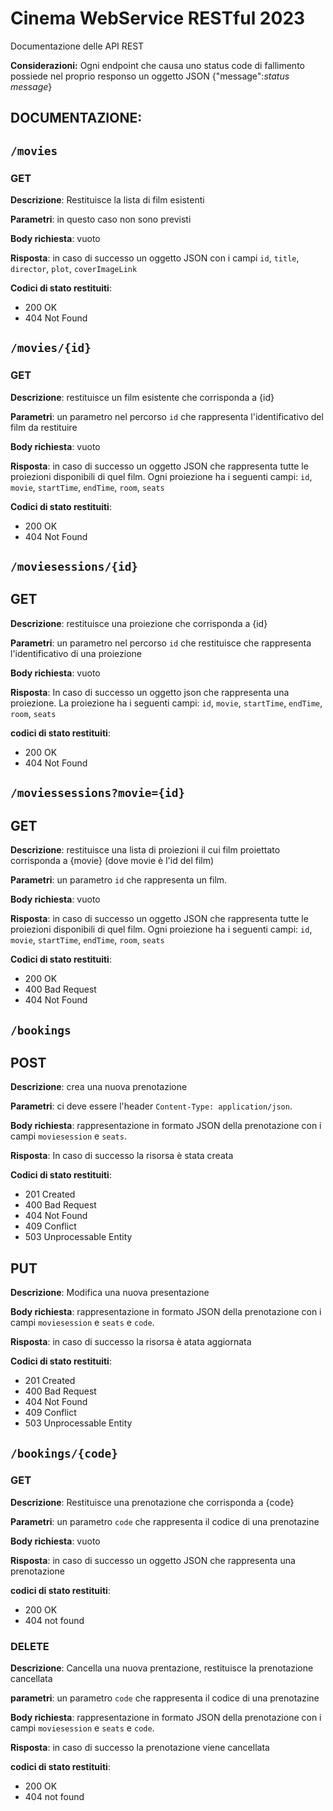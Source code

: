 # Cinema WebService RESTful 2023

Documentazione delle API REST

**Considerazioni:**
Ogni endpoint che causa uno status code di fallimento possiede nel proprio responso un oggetto JSON {"message":*status message*}

## DOCUMENTAZIONE:

## `/movies`

### GET

**Descrizione**: Restituisce la lista di film esistenti

**Parametri**: in questo caso non sono previsti

**Body richiesta**: vuoto

**Risposta**: in caso di successo un oggetto JSON con i campi `id`, `title`, `director`, `plot`, `coverImageLink`

**Codici di stato restituiti**: 
* 200 OK
* 404 Not Found


## `/movies/{id}`

### GET

**Descrizione**: restituisce un film esistente che corrisponda a {id}

**Parametri**: un parametro nel percorso `id` che rappresenta l'identificativo del film da restituire

**Body richiesta**: vuoto

**Risposta**: in caso di successo un oggetto JSON che rappresenta tutte le proiezioni disponibili di quel film. Ogni proiezione ha i seguenti campi: `id`, `movie`, `startTime`, `endTime`, `room`, `seats`

**Codici di stato restituiti**: 
* 200 OK
* 404 Not Found


## `/moviesessions/{id}`  

## GET

**Descrizione**: restituisce una proiezione che corrisponda a {id}

**Parametri**: un parametro nel percorso `id` che restituisce che rappresenta l'identificativo di una proiezione

**Body richiesta**: vuoto

**Risposta**: In caso di successo un oggetto json che rappresenta una proiezione. La proiezione ha i seguenti campi: `id`, `movie`, `startTime`, `endTime`, `room`, `seats`

**codici di stato restituiti**: 
* 200 OK
* 404 Not Found


## `/moviessessions?movie={id}`

## GET

**Descrizione**: restituisce una lista di proiezioni il cui film proiettato corrisponda a {movie} (dove movie è l'id del film) 

**Parametri**: un parametro `id` che rappresenta un film.

**Body richiesta**: vuoto

**Risposta**: in caso di successo un oggetto JSON che rappresenta tutte le proiezioni disponibili di quel film. Ogni proiezione ha i seguenti campi: `id`, `movie`, `startTime`, `endTime`, `room`, `seats`

**Codici di stato restituiti**:
* 200 OK
* 400 Bad Request
* 404 Not Found


## `/bookings`

## POST 

**Descrizione**: crea una nuova prenotazione

**Parametri**: ci deve essere l'header `Content-Type: application/json`.

**Body richiesta**: rappresentazione in formato JSON della prenotazione con i campi `moviesession` e `seats`.

**Risposta**: In caso di successo la risorsa è stata creata 

**Codici di stato restituiti**:
* 201 Created
* 400 Bad Request
* 404 Not Found
* 409 Conflict
* 503 Unprocessable Entity

## PUT

**Descrizione**: Modifica una nuova presentazione

**Body richiesta**: rappresentazione in formato JSON della prenotazione con i campi `moviesession` e `seats` e `code`.

**Risposta**: in caso di successo la risorsa è atata aggiornata

**Codici di stato restituiti**:
* 201 Created
* 400 Bad Request
* 404 Not Found
* 409 Conflict
* 503 Unprocessable Entity


## `/bookings/{code}`

### GET 

**Descrizione**: Restituisce una prenotazione che corrisponda a {code}

**Parametri**: un parametro `code` che rappresenta il codice di una prenotazine

**Body richiesta**: vuoto

**Risposta**: in caso di successo un oggetto JSON che rappresenta una prenotazione

**codici di stato restituiti**:
* 200 OK
* 404 not found

### DELETE

**Descrizione**: Cancella una nuova prentazione, restituisce la prenotazione cancellata

**parametri**: un parametro `code` che rappresenta il codice di una prenotazine

**Body richiesta**: rappresentazione in formato JSON della prenotazione con i campi `moviesession` e `seats` e `code`.

**Risposta**: in caso di successo la prenotazione viene cancellata

**codici di stato restituiti**:
* 200 OK
* 404 not found

